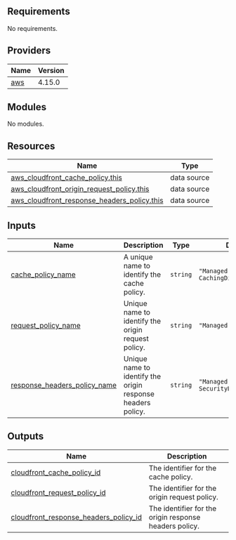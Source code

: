 ## Requirements

No requirements.

## Providers

| Name | Version |
|------|---------|
| <a name="provider_aws"></a> [aws](#provider\_aws) | 4.15.0 |

## Modules

No modules.

## Resources

| Name | Type |
|------|------|
| [aws_cloudfront_cache_policy.this](https://registry.terraform.io/providers/hashicorp/aws/latest/docs/data-sources/cloudfront_cache_policy) | data source |
| [aws_cloudfront_origin_request_policy.this](https://registry.terraform.io/providers/hashicorp/aws/latest/docs/data-sources/cloudfront_origin_request_policy) | data source |
| [aws_cloudfront_response_headers_policy.this](https://registry.terraform.io/providers/hashicorp/aws/latest/docs/data-sources/cloudfront_response_headers_policy) | data source |

## Inputs

| Name | Description | Type | Default | Required |
|------|-------------|------|---------|:--------:|
| <a name="input_cache_policy_name"></a> [cache\_policy\_name](#input\_cache\_policy\_name) | A unique name to identify the cache policy. | `string` | `"Managed-CachingDisabled"` | no |
| <a name="input_request_policy_name"></a> [request\_policy\_name](#input\_request\_policy\_name) | Unique name to identify the origin request policy. | `string` | `"Managed-AllViewer"` | no |
| <a name="input_response_headers_policy_name"></a> [response\_headers\_policy\_name](#input\_response\_headers\_policy\_name) | Unique name to identify the origin response headers policy. | `string` | `"Managed-SecurityHeadersPolicy"` | no |

## Outputs

| Name | Description |
|------|-------------|
| <a name="output_cloudfront_cache_policy_id"></a> [cloudfront\_cache\_policy\_id](#output\_cloudfront\_cache\_policy\_id) | The identifier for the cache policy. |
| <a name="output_cloudfront_request_policy_id"></a> [cloudfront\_request\_policy\_id](#output\_cloudfront\_request\_policy\_id) | The identifier for the origin request policy. |
| <a name="output_cloudfront_response_headers_policy_id"></a> [cloudfront\_response\_headers\_policy\_id](#output\_cloudfront\_response\_headers\_policy\_id) | The identifier for the origin response headers policy. |
